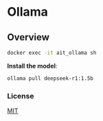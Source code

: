 # Ollama

## Overview

```bash
docker exec -it ait_ollama sh
```

**Install the model**:

```bash
ollama pull deepseek-r1:1.5b
```

### License

[MIT](../../LICENSE)
